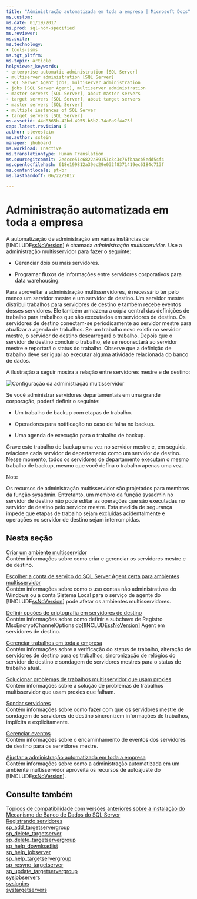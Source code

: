 ```yaml
---
title: "Administração automatizada em toda a empresa | Microsoft Docs"
ms.custom: 
ms.date: 01/19/2017
ms.prod: sql-non-specified
ms.reviewer: 
ms.suite: 
ms.technology:
- tools-ssms
ms.tgt_pltfrm: 
ms.topic: article
helpviewer_keywords:
- enterprise automatic administration [SQL Server]
- multiserver administration [SQL Server]
- SQL Server Agent jobs, multiserver administration
- jobs [SQL Server Agent], multiserver administration
- master servers [SQL Server], about master servers
- target servers [SQL Server], about target servers
- master servers [SQL Server]
- multiple instances of SQL Server
- target servers [SQL Server]
ms.assetid: 44d8365b-42bd-4955-b5b2-74a8a9f4a75f
caps.latest.revision: 5
author: stevestein
ms.author: sstein
manager: jhubbard
ms.workload: Inactive
ms.translationtype: Human Translation
ms.sourcegitcommit: 2edcce51c6822a89151c3c3c76fbaacb5edd54f4
ms.openlocfilehash: 618e199812a39ec29e032f8371419ec6184c713f
ms.contentlocale: pt-br
ms.lasthandoff: 06/22/2017

---
```

# <a name="automated-administration-across-an-enterprise"></a>Administração automatizada em toda a empresa
A automatização de administração em várias instâncias de [!INCLUDE[ssNoVersion](../../includes/ssnoversion_md.md)] é chamada *administração multisservidor*. Use a administração multisservidor para fazer o seguinte:  
  
-   Gerenciar dois ou mais servidores.  
  
-   Programar fluxos de informações entre servidores corporativos para data warehousing.  
  
Para aproveitar a administração multisservidores, é necessário ter pelo menos um servidor mestre e um servidor de destino. Um servidor mestre distribui trabalhos para servidores de destino e também recebe eventos desses servidores. Ele também armazena a cópia central das definições de trabalho para trabalhos que são executados em servidores de destino. Os servidores de destino conectam-se periodicamente ao servidor mestre para atualizar a agenda de trabalhos. Se um trabalho novo existir no servidor mestre, o servidor de destino descarregará o trabalho. Depois que o servidor de destino concluir o trabalho, ele se reconectará ao servidor mestre e reportará o status do trabalho. Observe que a definição de trabalho deve ser igual ao executar alguma atividade relacionada do banco de dados.  
  
A ilustração a seguir mostra a relação entre servidores mestre e de destino:  
  
![Configuração da administração multisservidor](../../ssms/agent/media/multisvr.gif "Configuração da administração multisservidor")  
  
Se você administrar servidores departamentais em uma grande corporação, poderá definir o seguinte:  
  
-   Um trabalho de backup com etapas de trabalho.  
  
-   Operadores para notificação no caso de falha no backup.  
  
-   Uma agenda de execução para o trabalho de backup.  
  
Grave este trabalho de backup uma vez no servidor mestre e, em seguida, relacione cada servidor de departamento como um servidor de destino. Nesse momento, todos os servidores de departamento executam o mesmo trabalho de backup, mesmo que você defina o trabalho apenas uma vez.  
  
> [!NOTE]  
> Os recursos de administração multisservidor são projetados para membros da função sysadmin. Entretanto, um membro da função sysadmin no servidor de destino não pode editar as operações que são executadas no servidor de destino pelo servidor mestre. Esta medida de segurança impede que etapas de trabalho sejam excluídas acidentalmente e operações no servidor de destino sejam interrompidas.  
  
## <a name="in-this-section"></a>Nesta seção  
[Criar um ambiente multisservidor](../../ssms/agent/create-a-multiserver-environment.md)  
Contém informações sobre como criar e gerenciar os servidores mestre e de destino.  
  
[Escolher a conta de serviço do SQL Server Agent certa para ambientes multisservidor](../../ssms/agent/choose-the-right-sql-server-agent-service-account-for-multiserver-environments.md)  
Contém informações sobre como o uso contas não administrativas do Windows ou a conta Sistema Local para o serviço de agente do [!INCLUDE[ssNoVersion](../../includes/ssnoversion_md.md)] pode afetar os ambientes multisservidores.  
  
[Definir opções de criptografia em servidores de destino](../../ssms/agent/set-encryption-options-on-target-servers.md)  
Contém informações sobre como definir a subchave de Registro MsxEncryptChannelOptions do[!INCLUDE[ssNoVersion](../../includes/ssnoversion_md.md)] Agent em servidores de destino.  
  
[Gerenciar trabalhos em toda a empresa](../../ssms/agent/manage-jobs-across-an-enterprise.md)  
Contém informações sobre a verificação do status de trabalho, alteração de servidores de destino para os trabalhos, sincronização de relógios do servidor de destino e sondagem de servidores mestres para o status de trabalho atual.  
  
[Solucionar problemas de trabalhos multisservidor que usam proxies](../../ssms/agent/troubleshoot-multiserver-jobs-that-use-proxies.md)  
Contém informações sobre a solução de problemas de trabalhos multisservidor que usam proxies que falham.  
  
[Sondar servidores](../../ssms/agent/poll-servers.md)  
Contém informações sobre como fazer com que os servidores mestre de sondagem de servidores de destino sincronizem informações de trabalhos, implícita e explicitamente.  
  
[Gerenciar eventos](../../ssms/agent/manage-events.md)  
Contém informações sobre o encaminhamento de eventos dos servidores de destino para os servidores mestre.  
  
[Ajustar a administração automatizada em toda a empresa](../../ssms/agent/tune-automated-administration-across-an-enterprise.md)  
Contém informações sobre como a administração automatizada em um ambiente multisservidor aproveita os recursos de autoajuste do [!INCLUDE[ssNoVersion](../../includes/ssnoversion_md.md)].  
  
## <a name="see-also"></a>Consulte também  
[Tópicos de compatibilidade com versões anteriores sobre a instalação do Mecanismo de Banco de Dados do SQL Server](http://msdn.microsoft.com/en-us/10de5ec6-d3cf-42ef-aa62-1bdf3fbde841)  
[Registrando servidores](http://msdn.microsoft.com/en-us/c2a2513e-fa09-419c-99e7-a12d57c5a0db)  
[sp_add_targetservergroup](http://msdn.microsoft.com/en-us/acb69343-d766-46ff-b771-0c7655c5231a)  
[sp_delete_targetserver](http://msdn.microsoft.com/en-us/cc438701-ad91-419d-9f23-ebc4c548c700)  
[sp_delete_targetservergroup](http://msdn.microsoft.com/en-us/d8dd838e-64aa-419f-9ccb-ff04908cf3e4)  
[sp_help_downloadlist](http://msdn.microsoft.com/en-us/745b265b-86e8-4399-b928-c6969ca1a2c8)  
[sp_help_jobserver](http://msdn.microsoft.com/en-us/57971787-f9f5-4199-9f64-c2b61a308906)  
[sp_help_targetservergroup](http://msdn.microsoft.com/en-us/ec3a4a68-b591-431c-9518-053ede522d0c)  
[sp_resync_targetserver](http://msdn.microsoft.com/en-us/40e44df7-d3e3-44ee-b149-08aba629a21f)  
[sp_update_targetservergroup](http://msdn.microsoft.com/en-us/4ac65ed6-e07e-40e4-a282-13bfd92dfa41)  
[sysjobservers](http://msdn.microsoft.com/en-us/9abcc20f-a421-4591-affb-62674d04575e)  
[syslogins](http://msdn.microsoft.com/en-us/4cb34f17-a4bb-469f-a218-71f074e6308f)  
[systargetservers](http://msdn.microsoft.com/en-us/479d1314-be37-4d19-ac9c-419fc9110e53)  
  


